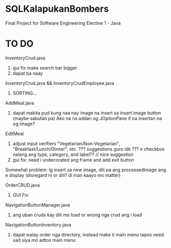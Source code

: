 # SQLKalapukanBombers

Final Project for Software Engineering Elective 1 - Java

# TO DO

InventoryCrud.java
  1. gui fix make search bar bigger
  2. dapat ba naay

InventoryCrud.java && InventoryCrudEmployee.java
  1. SORTING...

AddMeal.java
  1. dapat makita pud kung naa nay image na insert sa insert image button (maybe sabutan pa)
       Ako na na addan og JOptionPane if na insertan na og image?

EditMeal
  1. adjust input verifiers
    "Vegetarian/Non-Vegetarian", "Breakfast/Lunch/Dinner", etc.
    ??? suggestions guro idk ???
      e checkbox nalang ang type, category, and label?? // nice suggestion
  2. gui fix: need i undecorated ang frame and add exit button
     
  Somewhat problem:
    Ig insert sa new image, dili pa ang processedImage ang e display (disregard ni or dili? di man kaayo mo matter)

OrderCRUD.java
  1. GUI Fix

NavigationButtonManager.java
  1. ang uban cruds kay dili mo load or wrong nga crud ang i load
     
NavigationButtonInventory.java
  1. dapat walay order nga directory, instead make it main menu tapos need sad siya mo adtos main menu
     
